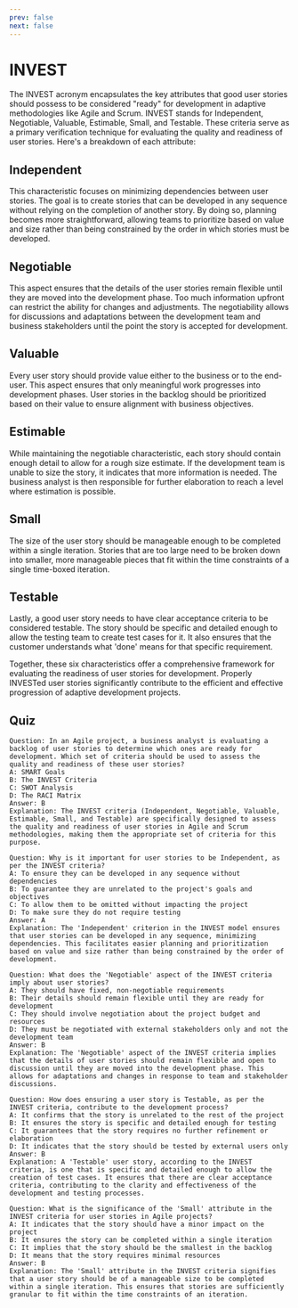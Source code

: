 ```yaml
---
prev: false
next: false
---
```


# INVEST

The INVEST acronym encapsulates the key attributes that good user stories should possess to be considered "ready" for development in adaptive methodologies like Agile and Scrum. INVEST stands for Independent, Negotiable, Valuable, Estimable, Small, and Testable. These criteria serve as a primary verification technique for evaluating the quality and readiness of user stories. Here's a breakdown of each attribute:

## Independent

This characteristic focuses on minimizing dependencies between user stories. The goal is to create stories that can be developed in any sequence without relying on the completion of another story. By doing so, planning becomes more straightforward, allowing teams to prioritize based on value and size rather than being constrained by the order in which stories must be developed.

## Negotiable

This aspect ensures that the details of the user stories remain flexible until they are moved into the development phase. Too much information upfront can restrict the ability for changes and adjustments. The negotiability allows for discussions and adaptations between the development team and business stakeholders until the point the story is accepted for development.

## Valuable

Every user story should provide value either to the business or to the end-user. This aspect ensures that only meaningful work progresses into development phases. User stories in the backlog should be prioritized based on their value to ensure alignment with business objectives.

## Estimable

While maintaining the negotiable characteristic, each story should contain enough detail to allow for a rough size estimate. If the development team is unable to size the story, it indicates that more information is needed. The business analyst is then responsible for further elaboration to reach a level where estimation is possible.

## Small

The size of the user story should be manageable enough to be completed within a single iteration. Stories that are too large need to be broken down into smaller, more manageable pieces that fit within the time constraints of a single time-boxed iteration.

## Testable

Lastly, a good user story needs to have clear acceptance criteria to be considered testable. The story should be specific and detailed enough to allow the testing team to create test cases for it. It also ensures that the customer understands what 'done' means for that specific requirement.

Together, these six characteristics offer a comprehensive framework for evaluating the readiness of user stories for development. Properly INVESTed user stories significantly contribute to the efficient and effective progression of adaptive development projects.

## Quiz

```quiz
Question: In an Agile project, a business analyst is evaluating a backlog of user stories to determine which ones are ready for development. Which set of criteria should be used to assess the quality and readiness of these user stories?
A: SMART Goals
B: The INVEST Criteria
C: SWOT Analysis
D: The RACI Matrix
Answer: B
Explanation: The INVEST criteria (Independent, Negotiable, Valuable, Estimable, Small, and Testable) are specifically designed to assess the quality and readiness of user stories in Agile and Scrum methodologies, making them the appropriate set of criteria for this purpose.

Question: Why is it important for user stories to be Independent, as per the INVEST criteria?
A: To ensure they can be developed in any sequence without dependencies
B: To guarantee they are unrelated to the project's goals and objectives
C: To allow them to be omitted without impacting the project
D: To make sure they do not require testing
Answer: A
Explanation: The 'Independent' criterion in the INVEST model ensures that user stories can be developed in any sequence, minimizing dependencies. This facilitates easier planning and prioritization based on value and size rather than being constrained by the order of development.

Question: What does the 'Negotiable' aspect of the INVEST criteria imply about user stories?
A: They should have fixed, non-negotiable requirements
B: Their details should remain flexible until they are ready for development
C: They should involve negotiation about the project budget and resources
D: They must be negotiated with external stakeholders only and not the development team
Answer: B
Explanation: The 'Negotiable' aspect of the INVEST criteria implies that the details of user stories should remain flexible and open to discussion until they are moved into the development phase. This allows for adaptations and changes in response to team and stakeholder discussions.

Question: How does ensuring a user story is Testable, as per the INVEST criteria, contribute to the development process?
A: It confirms that the story is unrelated to the rest of the project
B: It ensures the story is specific and detailed enough for testing
C: It guarantees that the story requires no further refinement or elaboration
D: It indicates that the story should be tested by external users only
Answer: B
Explanation: A 'Testable' user story, according to the INVEST criteria, is one that is specific and detailed enough to allow the creation of test cases. It ensures that there are clear acceptance criteria, contributing to the clarity and effectiveness of the development and testing processes.

Question: What is the significance of the 'Small' attribute in the INVEST criteria for user stories in Agile projects?
A: It indicates that the story should have a minor impact on the project
B: It ensures the story can be completed within a single iteration
C: It implies that the story should be the smallest in the backlog
D: It means that the story requires minimal resources
Answer: B
Explanation: The 'Small' attribute in the INVEST criteria signifies that a user story should be of a manageable size to be completed within a single iteration. This ensures that stories are sufficiently granular to fit within the time constraints of an iteration.
```
